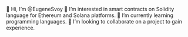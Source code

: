 👋 Hi, I’m @EugeneSvoy
👀 I’m interested in smart contracts on Solidity language for Ethereum and Solana platforms.
🌱 I’m currently learning programming languages.
💞️ I’m looking to collaborate on a project to gain experience.

<!---
EugeneSvoy/EugeneSvoy is a ✨ special ✨ repository because its `README.md` (this file) appears on your GitHub profile.
You can click the Preview link to take a look at your changes.
--->
